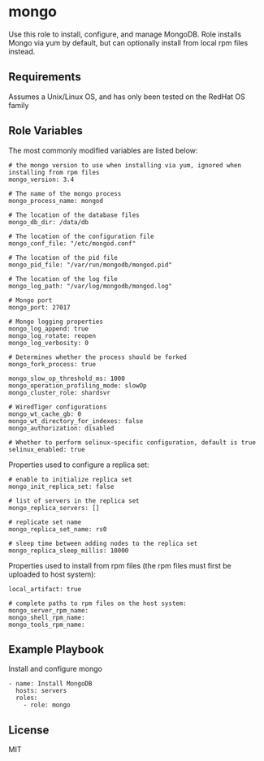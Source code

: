 mongo
=====

Use this role to install, configure, and manage MongoDB. Role installs Mongo via yum by default, but can optionally install
from local rpm files instead.

Requirements
------------

Assumes a Unix/Linux OS, and has only been tested on the RedHat OS family

Role Variables
--------------

The most commonly modified variables are listed below:

    # the mongo version to use when installing via yum, ignored when installing from rpm files
    mongo_version: 3.4

    # The name of the mongo process
    mongo_process_name: mongod

    # The location of the database files
    mongo_db_dir: /data/db

    # The location of the configuration file
    mongo_conf_file: "/etc/mongod.conf"

    # The location of the pid file
    mongo_pid_file: "/var/run/mongodb/mongod.pid"
    
    # The location of the log file
    mongo_log_path: "/var/log/mongodb/mongod.log"
    
    # Mongo port
    mongo_port: 27017
    
    # Mongo logging properties
    mongo_log_append: true
    mongo_log_rotate: reopen
    mongo_log_verbosity: 0
    
    # Determines whether the process should be forked
    mongo_fork_process: true
    
    mongo_slow_op_threshold_ms: 1000
    mongo_operation_profiling_mode: slowOp
    mongo_cluster_role: shardsvr
    
    # WiredTiger configurations
    mongo_wt_cache_gb: 0
    mongo_wt_directory_for_indexes: false
    mongo_authorization: disabled

    # Whether to perform selinux-specific configuration, default is true
    selinux_enabled: true

Properties used to configure a replica set:

    # enable to initialize replica set
    mongo_init_replica_set: false

    # list of servers in the replica set
    mongo_replica_servers: []

    # replicate set name
    mongo_replica_set_name: rs0

    # sleep time between adding nodes to the replica set
    mongo_replica_sleep_millis: 10000

Properties used to install from rpm files (the rpm files must first be uploaded to host system):

    local_artifact: true

    # complete paths to rpm files on the host system:
    mongo_server_rpm_name:
    mongo_shell_rpm_name:
    mongo_tools_rpm_name:

Example Playbook
----------------

Install and configure mongo

    - name: Install MongoDB
      hosts: servers
      roles:
        - role: mongo

License
-------

MIT


